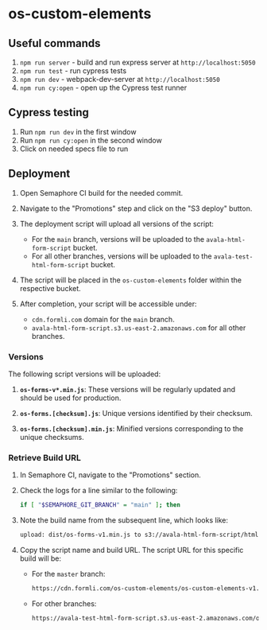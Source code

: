 # os-custom-elements

## Useful commands

1. `npm run server` - build and run express server at `http://localhost:5050`
2. `npm run test` - run cypress tests
3. `npm run dev` - webpack-dev-server at `http://localhost:5050`
4. `npm run cy:open` - open up the Cypress test runner

## Cypress testing

1. Run `npm run dev` in the first window
2. Run `npm run cy:open` in the second window
3. Click on needed specs file to run

## Deployment

1. Open Semaphore CI build for the needed commit.
2. Navigate to the "Promotions" step and click on the "S3 deploy" button.

3. The deployment script will upload all versions of the script:

    - For the `main` branch, versions will be uploaded to the `avala-html-form-script` bucket.
    - For all other branches, versions will be uploaded to the `avala-test-html-form-script` bucket.
4. The script will be placed in the `os-custom-elements` folder within the respective bucket.

5. After completion, your script will be accessible under:

    - `cdn.formli.com` domain for the `main` branch.
    - `avala-html-form-script.s3.us-east-2.amazonaws.com` for all other branches.

### Versions

The following script versions will be uploaded:

1. **`os-forms-v*.min.js`**: These versions will be regularly updated and should be used for production.

2. **`os-forms.[checksum].js`**: Unique versions identified by their checksum.

3. **`os-forms.[checksum].min.js`**: Minified versions corresponding to the unique checksums.

### Retrieve Build URL

1. In Semaphore CI, navigate to the "Promotions" section.

2. Check the logs for a line similar to the following:

    ```bash
    if [ "$SEMAPHORE_GIT_BRANCH" = "main" ]; then
    ```

3. Note the build name from the subsequent line, which looks like:

    ```bash
    upload: dist/os-forms-v1.min.js to s3://avala-html-form-script/html-forms/os-custom-elements-v1.min.js
    ```

4. Copy the script name and build URL. The script URL for this specific build will be:

    - For the `master` branch:

        ```bash
        https://cdn.formli.com/os-custom-elements/os-custom-elements-v1.min.js
        ```

    - For other branches:

        ```bash
        https://avala-test-html-form-script.s3.us-east-2.amazonaws.com/os-custom-elements/os-custom-elements-v1.min.js
        ```
